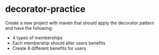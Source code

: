 # decorator-practice

Create a new project with maven that should apply the decorator pattern and have the following:
* 4 types of memberships
* Each membership should alter users benefits
* Create 8 different benefits for users
